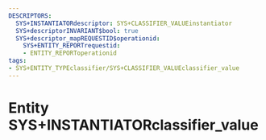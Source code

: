 ```yaml
---
DESCRIPTORS:
  SYS+INSTANTIATORdescriptor: SYS+CLASSIFIER_VALUEinstantiator
  SYS+descriptorINVARIANT$bool: true
  SYS+descriptor_mapREQUESTID$operationid:
    SYS+ENTITY_REPORTrequestid:
    - ENTITY_REPORToperationid
tags:
- SYS+ENTITY_TYPEclassifier/SYS+CLASSIFIER_VALUEclassifier_value
---
```

# Entity SYS+INSTANTIATORclassifier_value

